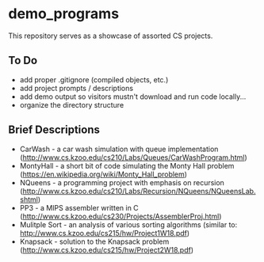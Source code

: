 # demo_programs
This repository serves as a showcase of assorted CS projects.

## To Do

* add proper .gitignore (compiled objects, etc.)
* add project prompts / descriptions
* add demo output so visitors mustn't download and run code locally...
* organize the directory structure

## Brief Descriptions

* CarWash - a car wash simulation with queue implementation (http://www.cs.kzoo.edu/cs210/Labs/Queues/CarWashProgram.html)
* MontyHall - a short bit of code simulating the Monty Hall problem (https://en.wikipedia.org/wiki/Monty_Hall_problem)
* NQueens - a programming project with emphasis on recursion (http://www.cs.kzoo.edu/cs210/Labs/Recursion/NQueens/NQueensLab.shtml)
* PP3 - a MIPS assembler written in C (http://www.cs.kzoo.edu/cs230/Projects/AssemblerProj.html)
* Mulitple Sort - an analysis of various sorting algorithms (similar to: http://www.cs.kzoo.edu/cs215/hw/Project1W18.pdf)
* Knapsack - solution to the Knapsack problem (http://www.cs.kzoo.edu/cs215/hw/Project2W18.pdf)
